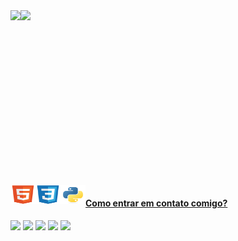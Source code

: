  <div align="center" style="margin-bottom:100px">
  <a href="https://github.com/marcosvhuss" style="display: flex;">
  <img height="180em" src="https://github-readme-stats.vercel.app/api?username=marcosvhuss&show_icons=true&theme=github_dark&include_all_commits=true&count_private=true&hide_border=true"/>
  <img height="180em" src="https://github-readme-stats.vercel.app/api/top-langs/?username=marcosvhuss&layout=compact&langs_count=5&theme=github_dark&hide_border=true"/>
</div>

<div style='display:flex'><br>
  <img align="center"  height="30" width="40" src="https://raw.githubusercontent.com/devicons/devicon/master/icons/html5/html5-original.svg">
  <img align="center"  height="30" width="40" src="https://raw.githubusercontent.com/devicons/devicon/master/icons/css3/css3-original.svg">
 <img align="center"  height="30" width="40" src="https://raw.githubusercontent.com/devicons/devicon/master/icons/python/python-original.svg">
</div>

<div>
    <h4>Como entrar em contato comigo?<h4>
</div>

<div>
    <a href="https://www.linkedin.com/in/marcos-huss-164a09127/" target="_blank"><img src="https://img.shields.io/badge/-LinkedIn-%230077B5?style=for-the-badge&logo=linkedin&logoColor=white" target="_blank"></a> 
  <a href = "mailto:contatomarcosvhuss@gmail.com"><img src="https://img.shields.io/badge/-Gmail-%23333?style=for-the-badge&logo=gmail&logoColor=white" target="_blank"></a>
  <a href="https://instagram.com/marcosvhuss" target="_blank"><img src="https://img.shields.io/badge/-Instagram-%23E4405F?style=for-the-badge&logo=instagram&logoColor=white" target="_blank"></a>
 	<a href="https://www.twitch.tv/50bibsfihas" target="_blank"><img src="https://img.shields.io/badge/Twitch-9146FF?style=for-the-badge&logo=twitch&logoColor=white" target="_blank"></a>
 <a href="https://discordapp.com/users/marcosvhuss#1498" target="_blank"><img src="https://img.shields.io/badge/Discord-7289DA?style=for-the-badge&logo=discord&logoColor=white" target="_blank"></a> 
 </div>
